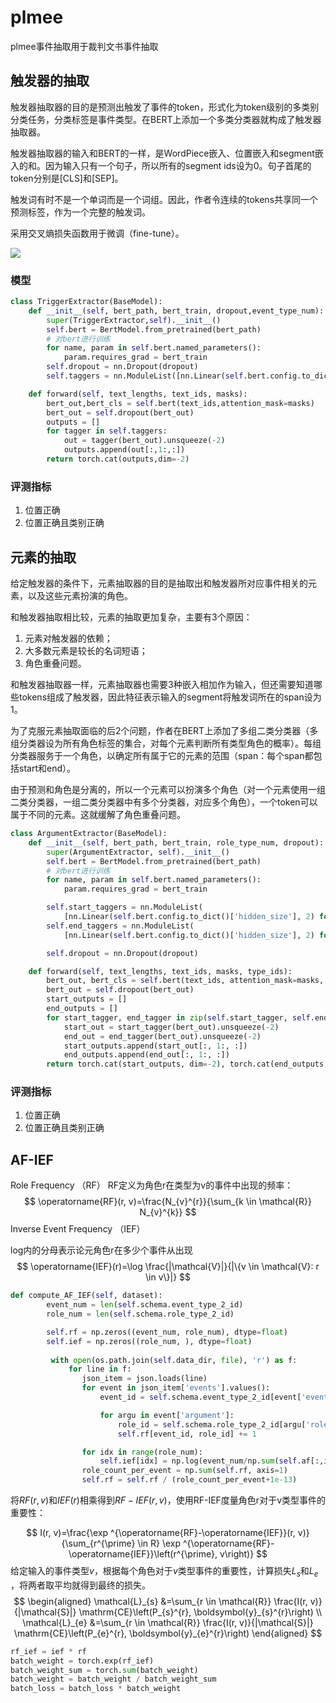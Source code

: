 # plmee
plmee事件抽取用于裁判文书事件抽取

## 触发器的抽取
触发器抽取器的目的是预测出触发了事件的token，形式化为token级别的多类别分类任务，分类标签是事件类型。在BERT上添加一个多类分类器就构成了触发器抽取器。

触发器抽取器的输入和BERT的一样，是WordPiece嵌入、位置嵌入和segment嵌入的和。因为输入只有一个句子，所以所有的segment ids设为0。句子首尾的token分别是[CLS]和[SEP]。

触发词有时不是一个单词而是一个词组。因此，作者令连续的tokens共享同一个预测标签，作为一个完整的触发词。

采用交叉熵损失函数用于微调（fine-tune）。

![](images/image-20200626162628002.png)

### 模型

```python
class TriggerExtractor(BaseModel):
    def __init__(self, bert_path, bert_train, dropout,event_type_num):
        super(TriggerExtractor,self).__init__()
        self.bert = BertModel.from_pretrained(bert_path)
        # 对bert进行训练
        for name, param in self.bert.named_parameters():
            param.requires_grad = bert_train
        self.dropout = nn.Dropout(dropout)
        self.taggers = nn.ModuleList([nn.Linear(self.bert.config.to_dict()['hidden_size'],2) for i in range(event_type_num)])

    def forward(self, text_lengths, text_ids, masks):
        bert_out,bert_cls = self.bert(text_ids,attention_mask=masks)
        bert_out = self.dropout(bert_out)
        outputs = []
        for tagger in self.taggers:
            out = tagger(bert_out).unsqueeze(-2)
            outputs.append(out[:,1:,:])
        return torch.cat(outputs,dim=-2)
```

### 评测指标

1. 位置正确
2. 位置正确且类别正确

## 元素的抽取
给定触发器的条件下，元素抽取器的目的是抽取出和触发器所对应事件相关的元素，以及这些元素扮演的角色。

和触发器抽取相比较，元素的抽取更加复杂，主要有3个原因：

1. 元素对触发器的依赖；
2. 大多数元素是较长的名词短语；
3. 角色重叠问题。

和触发器抽取器一样，元素抽取器也需要3种嵌入相加作为输入，但还需要知道哪些tokens组成了触发器，因此特征表示输入的segment将触发词所在的span设为1。

为了克服元素抽取面临的后2个问题，作者在BERT上添加了多组二类分类器（多组分类器设为所有角色标签的集合，对每个元素判断所有类型角色的概率）。每组分类器服务于一个角色，以确定所有属于它的元素的范围（span：每个span都包括start和end）。

由于预测和角色是分离的，所以一个元素可以扮演多个角色（对一个元素使用一组二类分类器，一组二类分类器中有多个分类器，对应多个角色），一个token可以属于不同的元素。这就缓解了角色重叠问题。


```python
class ArgumentExtractor(BaseModel):
    def __init__(self, bert_path, bert_train, role_type_num, dropout):
        super(ArgumentExtractor, self).__init__()
        self.bert = BertModel.from_pretrained(bert_path)
        # 对bert进行训练
        for name, param in self.bert.named_parameters():
            param.requires_grad = bert_train

        self.start_taggers = nn.ModuleList(
            [nn.Linear(self.bert.config.to_dict()['hidden_size'], 2) for i in range(role_type_num)])
        self.end_taggers = nn.ModuleList(
            [nn.Linear(self.bert.config.to_dict()['hidden_size'], 2) for i in range(role_type_num)])

        self.dropout = nn.Dropout(dropout)

    def forward(self, text_lengths, text_ids, masks, type_ids):
        bert_out, bert_cls = self.bert(text_ids, attention_mask=masks, token_type_ids=type_ids)
        bert_out = self.dropout(bert_out)
        start_outputs = []
        end_outputs = []
        for start_tagger, end_tagger in zip(self.start_tagger, self.end_taggers):
            start_out = start_tagger(bert_out).unsqueeze(-2)
            end_out = end_tagger(bert_out).unsqueeze(-2)
            start_outputs.append(start_out[:, 1:, :])
            end_outputs.append(end_out[:, 1:, :])
        return torch.cat(start_outputs, dim=-2), torch.cat(end_outputs, dim=-2)
```

### 评测指标

1. 位置正确
2. 位置正确且类别正确

## AF-IEF

Role Frequency （RF）
RF定义为角色r在类型为v的事件中出现的频率：
$$
\operatorname{RF}(r, v)=\frac{N_{v}^{r}}{\sum_{k \in \mathcal{R}} N_{v}^{k}}
$$
Inverse Event Frequency （IEF）

log内的分母表示论元角色r在多少个事件从出现
$$
\operatorname{IEF}(r)=\log \frac{|\mathcal{V}|}{|\{v \in \mathcal{V}: r \in v\}|}
$$

```python
def compute_AF_IEF(self, dataset):
        event_num = len(self.schema.event_type_2_id)
        role_num = len(self.schema.role_type_2_id)

        self.rf = np.zeros((event_num, role_num), dtype=float)
        self.ief = np.zeros((role_num, ), dtype=float)
		
         with open(os.path.join(self.data_dir, file), 'r') as f:
             for line in f:
                json_item = json.loads(line)
                for event in json_item['events'].values():
                    event_id = self.schema.event_type_2_id[event['event_type']]

                    for argu in event['argument']:
                        role_id = self.schema.role_type_2_id[argu['role_type']]
                        self.rf[event_id, role_id] += 1

                for idx in range(role_num):
                    self.ief[idx] = np.log(event_num/np.sum(self.af[:,idx] != 0))
                role_count_per_event = np.sum(self.rf, axis=1)
                self.rf = self.rf / (role_count_per_event+1e-13)
```

将$RF(r,v)$和$IEF(r)$相乘得到$RF−IEF(r,v)$，使用RF-IEF度量角色r对于v类型事件的重要性：

$$
I(r, v)=\frac{\exp ^{\operatorname{RF}-\operatorname{IEF}}(r, v)}{\sum_{r^{\prime} \in R} \exp ^{\operatorname{RF}-\operatorname{IEF}}\left(r^{\prime}, v\right)}
$$
给定输入的事件类型$v$，根据每个角色对于$v$类型事件的重要性，计算损失$L_s$和$L_e$ ，将两者取平均就得到最终的损失。
$$
\begin{aligned}
\mathcal{L}_{s} &=\sum_{r \in \mathcal{R}} \frac{I(r, v)}{|\mathcal{S}|} \mathrm{CE}\left(P_{s}^{r}, \boldsymbol{y}_{s}^{r}\right) \\
\mathcal{L}_{e} &=\sum_{r \in \mathcal{R}} \frac{I(r, v)}{|\mathcal{S}|} \mathrm{CE}\left(P_{e}^{r}, \boldsymbol{y}_{e}^{r}\right)
\end{aligned}
$$

```python
rf_ief = ief * rf
batch_weight = torch.exp(rf_ief)
batch_weight_sum = torch.sum(batch_weight)
batch_weight = batch_weight / batch_weight_sum
batch_loss = batch_loss * batch_weight
```


